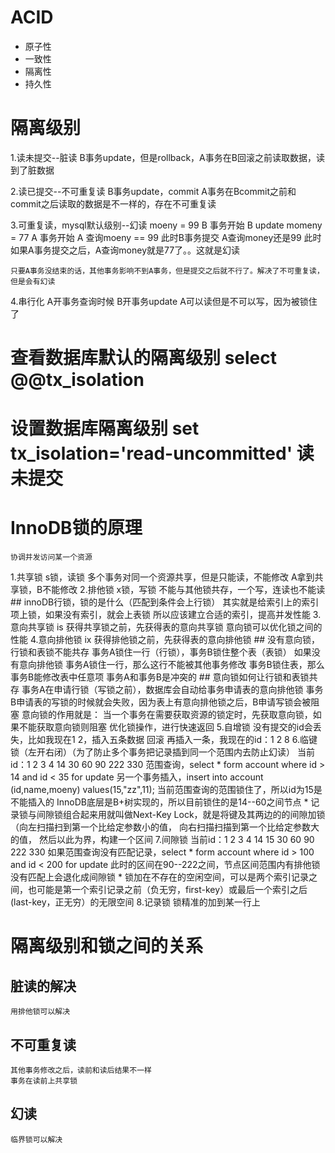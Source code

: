 # ACID
- 原子性
- 一致性
- 隔离性
- 持久性

# 隔离级别
1.读未提交--脏读
    B事务update，但是rollback，A事务在B回滚之前读取数据，读到了脏数据

2.读已提交--不可重复读
    B事务update，commit
    A事务在Bcommit之前和commit之后读取的数据是不一样的，存在不可重复读

3.可重复读，mysql默认级别--幻读
    moeny = 99
    B 事务开始
    B update momeny = 77
    A 事务开始
    A 查询moeny == 99
    此时B事务提交
    A查询money还是99
    此时如果A事务提交之后，A查询money就是77了。。这就是幻读

    只要A事务没结束的话，其他事务影响不到A事务，但是提交之后就不行了。解决了不可重复读，但是会有幻读

4.串行化
    A开事务查询时候
    B开事务update
    A可以读但是不可以写，因为被锁住了

# 查看数据库默认的隔离级别 select @@tx_isolation
# 设置数据库隔离级别 set tx_isolation='read-uncommitted' 读未提交

# InnoDB锁的原理
    协调并发访问某一个资源
1.共享锁
    s锁，读锁
    多个事务对同一个资源共享，但是只能读，不能修改
    A拿到共享锁，B不能修改
2.排他锁
    x锁，写锁
    不能与其他锁共存，一个写，连读也不能读
    ## innoDB行锁，锁的是什么（匹配到条件会上行锁）
        其实就是给索引上的索引项上锁，如果没有索引，就会上表锁
        所以应该建立合适的索引，提高并发性能
3.意向共享锁
    is
    获得共享锁之前，先获得表的意向共享锁
    意向锁可以优化锁之间的性能
4.意向排他锁
    ix
    获得排他锁之前，先获得表的意向排他锁
    ## 没有意向锁，行锁和表锁不能共存
        事务A锁住一行（行锁），事务B锁住整个表（表锁）
        如果没有意向排他锁
        事务A锁住一行，那么这行不能被其他事务修改
        事务B锁住表，那么事务B能修改表中任意项
        事务A和事务B是冲突的
    ## 意向锁如何让行锁和表锁共存
        事务A在申请行锁（写锁之前），数据库会自动给事务申请表的意向排他锁
        事务B申请表的写锁的时候就会失败，因为表上有意向排他锁之后，B申请写锁会被阻塞
            意向锁的作用就是：
                当一个事务在需要获取资源的锁定时，先获取意向锁，如果不能获取意向锁则阻塞
                优化锁操作，进行快速返回
5.自增锁
    没有提交的id会丢失，比如我现在1 2，插入五条数据
    回滚
    再插入一条，我现在的id：1 2 8
6.临键锁（左开右闭）（为了防止多个事务把记录插到同一个范围内去防止幻读）
    当前id：1 2 3 4 14 30 60 90 222 330
    范围查询，select * form account where id > 14 and id < 35 for update
    另一个事务插入，insert into account (id,name,moeny) values(15,"zz",11);
    当前范围查询的范围锁住了，所以id为15是不能插入的
    InnoDB底层是B+树实现的，所以目前锁住的是14--60之间节点
    * 记录锁与间隙锁组合起来用就叫做Next-Key Lock，就是将键及其两边的的间隙加锁（向左扫描扫到第一个比给定参数小的值， 向右扫描扫描到第一个比给定参数大的值， 然后以此为界，构建一个区间
7.间隙锁
    当前id：1 2 3 4 14 15 30 60 90 222 330
    如果范围查询没有匹配记录，select * form account where id > 100 and id < 200 for update
    此时的区间在90--222之间，节点区间范围内有排他锁
    没有匹配上会退化成间隙锁
    * 锁加在不存在的空闲空间，可以是两个索引记录之间，也可能是第一个索引记录之前（负无穷，first-key）或最后一个索引之后(last-key，正无穷）的无限空间
8.记录锁
    锁精准的加到某一行上

# 隔离级别和锁之间的关系
## 脏读的解决
    用排他锁可以解决
## 不可重复读
    其他事务修改之后，读前和读后结果不一样
    事务在读前上共享锁
## 幻读
    临界锁可以解决